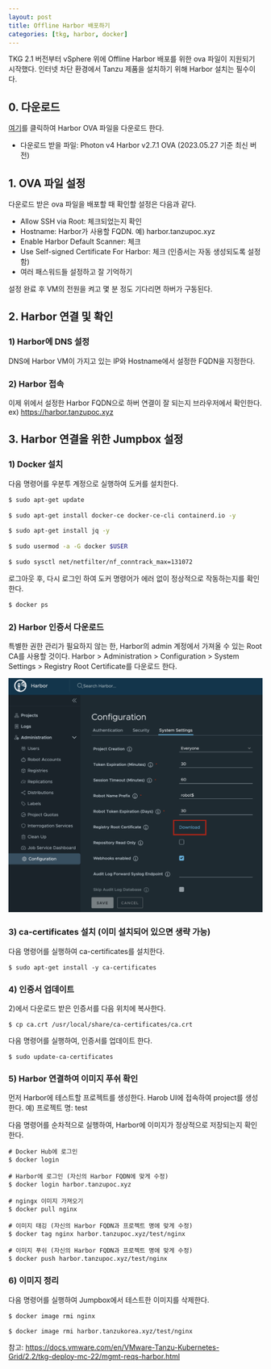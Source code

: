 ```yaml
---
layout: post
title: Offline Harbor 배포하기
categories: [tkg, harbor, docker]
---
```


TKG 2.1 버전부터 vSphere 위에 Offline Harbor 배포를 위한 ova 파일이 지원되기 시작했다. 인터넷 차단 환경에서 Tanzu 제품을 설치하기 위해 Harbor 설치는 필수이다.  

## 0. 다운로드
[여기](https://customerconnect.vmware.com/en/downloads/info/slug/infrastructure_operations_management/vmware_tanzu_kubernetes_grid/2_x)를 클릭하여 Harbor OVA 파일을 다운로드 한다.
- 다운로드 받을 파일: Photon v4 Harbor v2.7.1 OVA (2023.05.27 기준 최신 버전)

## 1. OVA 파일 설정
다운로드 받은 ova 파일을 배포할 때 확인할 설정은 다음과 같다.
- Allow SSH via Root: 체크되었는지 확인
- Hostname: Harbor가 사용할 FQDN. 예) harbor.tanzupoc.xyz
- Enable Harbor Default Scanner: 체크
- Use Self-signed Certificate For Harbor: 체크 (인증서는 자동 생성되도록 설정함)
- 여러 패스워드들 설정하고 잘 기억하기

설정 완료 후 VM의 전원을 켜고 몇 분 정도 기다리면 하버가 구동된다. 

## 2. Harbor 연결 및 확인
### 1) Harbor에 DNS 설정
DNS에 Harbor VM이 가지고 있는 IP와 Hostname에서 설정한 FQDN을 지정한다.

### 2) Harbor 접속
이제 위에서 설정한 Harbor FQDN으로 하버 연결이 잘 되는지 브라우저에서 확인한다.
ex) https://harbor.tanzupoc.xyz


## 3. Harbor 연결을 위한 Jumpbox 설정
### 1) Docker 설치
다음 명령어를 우분투 계정으로 실행하여 도커를 설치한다. 
```bash
$ sudo apt-get update 
```
```bash
$ sudo apt-get install docker-ce docker-ce-cli containerd.io -y  
```
```bash
$ sudo apt-get install jq -y 
```
```bash
$ sudo usermod -a -G docker $USER 
```
```bash
$ sudo sysctl net/netfilter/nf_conntrack_max=131072 
```
로그아웃 후, 다시 로그인 하여 도커 명령어가 에러 없이 정상적으로 작동하는지를 확인한다.
```bash
$ docker ps
```

### 2) Harbor 인증서 다운로드
특별한 권한 관리가 필요하지 않는 한, Harbor의 admin 계정에서 가져올 수 있는 Root CA를 사용할 것이다.
Harbor > Administration > Configuration > System Settings > Registry Root Certificate를 다운로드 한다.

![ca_download](https://raw.githubusercontent.com/haewons-tanzu/haewons-tanzu.github.io/master/static/img/_posts/2023-05-27-harbor-vm/1.png)

### 3) ca-certificates 설치 (이미 설치되어 있으면 생략 가능)
다음 명령어를 실행하여 ca-certificates를 설치한다.
```
$ sudo apt-get install -y ca-certificates
```

### 4) 인증서 업데이트
2)에서 다운로드 받은 인증서를 다음 위치에 복사한다.
```
$ cp ca.crt /usr/local/share/ca-certificates/ca.crt
```

다음 명령어를 실행하여, 인증서를 업데이트 한다.
```
$ sudo update-ca-certificates
```

### 5) Harbor 연결하여 이미지 푸쉬 확인
먼저 Harbor에 테스트할 프로젝트를 생성한다. Harob UI에 접속하여 project를 생성한다.
예) 프로젝트 명: test

다음 명령어를 순차적으로 실행하여, Harbor에 이미지가 정상적으로 저장되는지 확인한다.
```
# Docker Hub에 로그인
$ docker login

# Harbor에 로그인 (자신의 Harbor FQDN에 맞게 수정)
$ docker login harbor.tanzupoc.xyz

# ngingx 이미지 가져오기
$ docker pull nginx

# 이미지 태깅 (자신의 Harbor FQDN과 프로젝트 명에 맞게 수정)
$ docker tag nginx harbor.tanzupoc.xyz/test/nginx

# 이미지 푸쉬 (자신의 Harbor FQDN과 프로젝트 명에 맞게 수정)
$ docker push harbor.tanzupoc.xyz/test/nginx
```

### 6) 이미지 정리
다음 명령어를 실행하여 Jumpbox에서 테스트한 이미지를 삭제한다.
```
$ docker image rmi nginx
```
```
$ docker image rmi harbor.tanzukorea.xyz/test/nginx
```

참고: https://docs.vmware.com/en/VMware-Tanzu-Kubernetes-Grid/2.2/tkg-deploy-mc-22/mgmt-reqs-harbor.html
